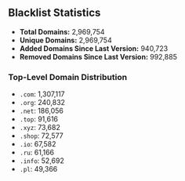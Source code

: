## Blacklist Statistics

- **Total Domains:** 2,969,754
- **Unique Domains:** 2,969,754
- **Added Domains Since Last Version:** 940,723
- **Removed Domains Since Last Version:** 992,885

### Top-Level Domain Distribution

-  `.com`: 1,307,117
-  `.org`: 240,832
-  `.net`: 186,056
-  `.top`: 91,616
-  `.xyz`: 73,682
-  `.shop`: 72,577
-  `.io`: 67,582
-  `.ru`: 61,166
-  `.info`: 52,692
-  `.pl`: 49,366
